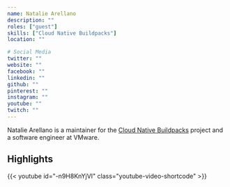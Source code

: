 ```yaml
---
name: Natalie Arellano
description: ""
roles: ["guest"]
skills: ["Cloud Native Buildpacks"]
location: ""

# Social Media 
twitter: ""
website: ""
facebook: ""
linkedin: ""
github: ""
pinterest: ""
instagram: ""
youtube: ""
twitch: ""
---
```

<!-- markdownlint-disable MD041-->
Natalie Arellano is a maintainer for the [Cloud Native Buildpacks](https://buildpacks.io/) project and a software engineer at VMware.

<!--more-->

## Highlights

{{< youtube id="-n9H8KnYjVI" class="youtube-video-shortcode" >}}
